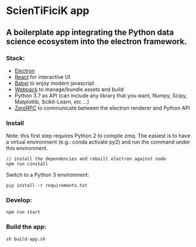 # ScienTiFiciK app

## A boilerplate app integrating the Python data science ecosystem into the electron framework.

### Stack:

- [Electron](https://electronjs.org)
- [React](https://reactjs.org) for interactive UI
- [Babel](https://babeljs.io) to enjoy modern javascript
- [Webpack](https://webpack.js.org) to manage/bundle assets and build
- Python 3.7 as API (can include any library that you want, Numpy, Scipy, Matplotlib, Scikit-Learn, etc ...)
- [ZeroRPC](https://www.zerorpc.io) to communicate between the electron renderer and Python API


### Install

Note: this first step requires Python 2 to compile zmq. The easiest is to have a virtual environment (e.g.: conda activate py2) and run the command under this environment.

```
// install the dependencies and rebuilt electron against node
npm run cinstall
```

Switch to a Python 3 environment:

```
pip install -r requirements.txt
```

### Develop:

```
npm run start
```

### Build the app:

 ```
 sh build-app.sh
 ```
 